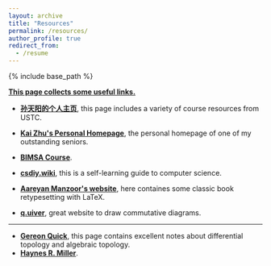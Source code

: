 ```yaml
---
layout: archive
title: "Resources"
permalink: /resources/
author_profile: true
redirect_from:
  - /resume
---
```

{% include base_path %} 

**<u>This page collects some useful links.</u>**

* **[孙天阳的个人主页](https://tysunseven.github.io/)**, this page includes a variety of course resources from USTC.

* **[Kai Zhu's Personal Homepage](https://mmkaymath.github.io/KaiZhu2003.github.io/)**, the personal homepage of one of my outstanding seniors.

* **[BIMSA Course](https://bimsa.net:10000/course.php)**.    
* **[csdiy.wiki](https://csdiy.wiki/en/)**, this is a self-learning guide to computer science.

* **[Aareyan Manzoor's website](https://aareyanmanzoor.github.io/)**, here containes some classic book retypesetting with LaTeX.

* **[q.uiver](https://q.uiver.app/)**, great website to draw commutative diagrams.

------

* **[Gereon Quick](https://gereonq.folk.ntnu.no/)**, this page contains excellent notes about differential topology and algebraic topology.
* **[Haynes R. Miller](https://math.mit.edu/~hrm/)**.
